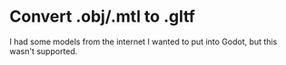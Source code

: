 # Convert .obj/.mtl to .gltf

I had some models from the internet I wanted to put into Godot, but this wasn't supported.

